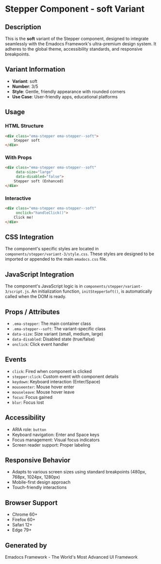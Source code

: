 # Stepper Component - soft Variant

## Description
This is the **soft** variant of the Stepper component, designed to integrate seamlessly with the Emadocs Framework's ultra-premium design system. It adheres to the global theme, accessibility standards, and responsive breakpoints.

## Variant Information
- **Variant**: soft
- **Number**: 3/5
- **Style**: Gentle, friendly appearance with rounded corners
- **Use Case**: User-friendly apps, educational platforms

## Usage

### HTML Structure
```html
<div class="ema-stepper ema-stepper--soft">
    Stepper soft
</div>
```

### With Props
```html
<div class="ema-stepper ema-stepper--soft" 
     data-size="large" 
     data-disabled="false">
    Stepper soft (Enhanced)
</div>
```

### Interactive
```html
<div class="ema-stepper ema-stepper--soft" 
     onclick="handleClick()">
    Click me!
</div>
```

## CSS Integration
The component's specific styles are located in `components/stepper/variant-3/style.css`. These styles are designed to be imported or appended to the main `emadocs.css` file.

## JavaScript Integration
The component's JavaScript logic is in `components/stepper/variant-3/script.js`. An initialization function, `initStepperSoft()`, is automatically called when the DOM is ready.

## Props / Attributes
- `.ema-stepper`: The main container class
- `.ema-stepper--soft`: The variant-specific class
- `data-size`: Size variant (small, medium, large)
- `data-disabled`: Disabled state (true/false)
- `onclick`: Click event handler

## Events
- `click`: Fired when component is clicked
- `stepper:click`: Custom event with component details
- `keydown`: Keyboard interaction (Enter/Space)
- `mouseenter`: Mouse hover enter
- `mouseleave`: Mouse hover leave
- `focus`: Focus gained
- `blur`: Focus lost

## Accessibility
- ARIA role: `button`
- Keyboard navigation: Enter and Space keys
- Focus management: Visual focus indicators
- Screen reader support: Proper labeling

## Responsive Behavior
- Adapts to various screen sizes using standard breakpoints (480px, 768px, 1024px, 1280px)
- Mobile-first design approach
- Touch-friendly interactions

## Browser Support
- Chrome 60+
- Firefox 60+
- Safari 12+
- Edge 79+

## Generated by
Emadocs Framework - The World's Most Advanced UI Framework
